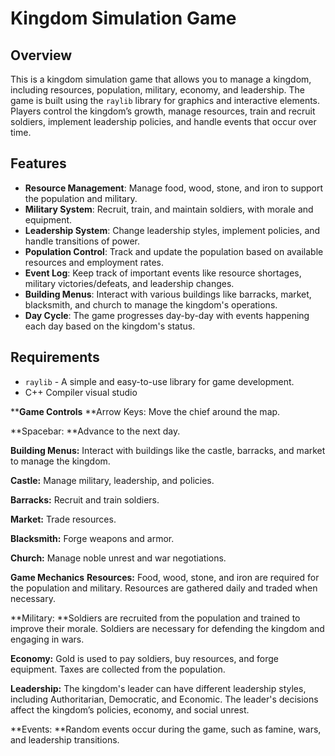 # Kingdom Simulation Game

## Overview
This is a kingdom simulation game that allows you to manage a kingdom, including resources, population, military, economy, and leadership. The game is built using the `raylib` library for graphics and interactive elements. Players control the kingdom’s growth, manage resources, train and recruit soldiers, implement leadership policies, and handle events that occur over time.

## Features
- **Resource Management**: Manage food, wood, stone, and iron to support the population and military.
- **Military System**: Recruit, train, and maintain soldiers, with morale and equipment.
- **Leadership System**: Change leadership styles, implement policies, and handle transitions of power.
- **Population Control**: Track and update the population based on available resources and employment rates.
- **Event Log**: Keep track of important events like resource shortages, military victories/defeats, and leadership changes.
- **Building Menus**: Interact with various buildings like barracks, market, blacksmith, and church to manage the kingdom's operations.
- **Day Cycle**: The game progresses day-by-day with events happening each day based on the kingdom's status.

## Requirements
- `raylib` - A simple and easy-to-use library for game development.
- C++ Compiler  visual studio


****Game Controls**
**Arrow Keys: Move the chief around the map.

**Spacebar: **Advance to the next day.

**Building Menus:** Interact with buildings like the castle, barracks, and market to manage the kingdom.

**Castle:** Manage military, leadership, and policies.

**Barracks:** Recruit and train soldiers.

**Market:** Trade resources.

**Blacksmith:** Forge weapons and armor.

**Church:** Manage noble unrest and war negotiations.

**Game Mechanics**
**Resources:** Food, wood, stone, and iron are required for the population and military. Resources are gathered daily and traded when necessary.

**Military: **Soldiers are recruited from the population and trained to improve their morale. Soldiers are necessary for defending the kingdom and engaging in wars.

**Economy:** Gold is used to pay soldiers, buy resources, and forge equipment. Taxes are collected from the population.

**Leadership:** The kingdom's leader can have different leadership styles, including Authoritarian, Democratic, and Economic. The leader's decisions affect the kingdom’s policies, economy, and social unrest.

**Events: **Random events occur during the game, such as famine, wars, and leadership transitions.
